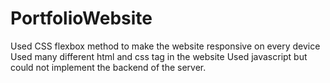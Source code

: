 # PortfolioWebsite

Used CSS flexbox method to make the website responsive on every device
Used many different html and css tag in the website
Used javascript but could not implement the backend of the server.

